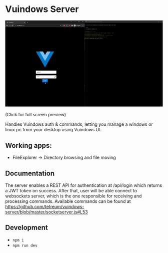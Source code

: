 # Vuindows Server

[![Click for full screen preview](https://github.com/tetreum/vuindows-server/raw/master/preview/preview.gif)](https://cdn.jsdelivr.net/gh/tetreum/vuindows-server/preview/preview.mp4)

(Click for full screen preview)

Handles Vuindows auth & commands, letting you manage a windows or linux pc from your desktop using Vuindows UI.

## Working apps:
- FileExplorer -> Directory browsing and file moving

## Documentation

The server enables a REST API for authentication at /api/login which returns a JWT token on success.
After that, user will be able connect to websockets server, which is the one responsible for receiving and processing commands.
Available commands can be found at https://github.com/tetreum/vuindows-server/blob/master/socketserver.js#L53

## Development
- `npm i`
- `npm run dev`